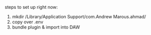 steps to set up right now:
1. mkdir /Library/Application Support/com.Andrew Marous.ahmad/
2. copy over .env
3. bundle plugin & import into DAW
